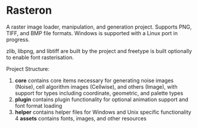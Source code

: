 # Rasteron

A raster image loader, manipulation, and generation project. Supports PNG, TIFF, and BMP file formats. Windows is supported with a Linux port in progress.

zlib, libpng, and libtiff are built by the project and freetype is built optionally to enable font rasterisation.

Project Structure:

1. **core** contains core items necessary for generating noise images (Noise), cell algorithm images (Cellwise), and others (Image), with support for types including coordinate, geometric, and palette types
2. **plugin** contains plugin functionality for optional animation support and font format loading
3. **helper** contains helper files for Windows and Unix specific functionality
4  **assets** contains fonts, images, and other resources